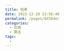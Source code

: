 ```yaml
---
title: 哈希
date: 2023-12-20 13:56:40
permalink: /pages/8d38de/
categories: 
  - 后端
  - 算法
tags: 
  - 
---
```

